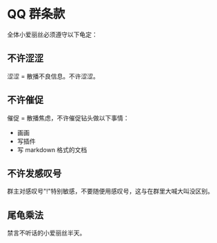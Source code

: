 # QQ 群条款

全体小爱丽丝必须遵守以下龟定：

## 不许涩涩 <Badge text="禁止" type="danger" />

涩涩 = 散播不良信息。不许涩涩。

## 不许催促 <Badge text="禁止" type="danger" />

催促 = 散播焦虑，不许催促钻头做以下事情：

- 画画
- 写插件
- 写 markdown 格式的文档

## 不许发感叹号 <Badge text="危险" type="warning" />

群主对感叹号"!"特别敏感，不要随便用感叹号，这与在群里大喊大叫没区别。

## 尾龟乘法

禁言不听话的小爱丽丝半天。
